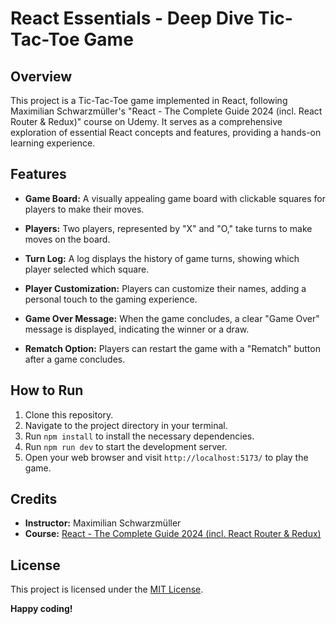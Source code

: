 # React Essentials - Deep Dive Tic-Tac-Toe Game

## Overview

This project is a Tic-Tac-Toe game implemented in React, following Maximilian Schwarzmüller's "React - The Complete Guide 2024 (incl. React Router & Redux)" course on Udemy. It serves as a comprehensive exploration of essential React concepts and features, providing a hands-on learning experience.

## Features

- **Game Board:** A visually appealing game board with clickable squares for players to make their moves.

- **Players:** Two players, represented by "X" and "O," take turns to make moves on the board.

- **Turn Log:** A log displays the history of game turns, showing which player selected which square.

- **Player Customization:** Players can customize their names, adding a personal touch to the gaming experience.

- **Game Over Message:** When the game concludes, a clear "Game Over" message is displayed, indicating the winner or a draw.

- **Rematch Option:** Players can restart the game with a "Rematch" button after a game concludes.

## How to Run

1. Clone this repository.
2. Navigate to the project directory in your terminal.
3. Run `npm install` to install the necessary dependencies.
4. Run `npm run dev` to start the development server.
5. Open your web browser and visit `http://localhost:5173/` to play the game.

## Credits

- **Instructor:** Maximilian Schwarzmüller
- **Course:** [React - The Complete Guide 2024 (incl. React Router & Redux)](https://www.udemy.com/course/react-the-complete-guide-incl-redux/)

## License

This project is licensed under the [MIT License](LICENSE).

**Happy coding!**
